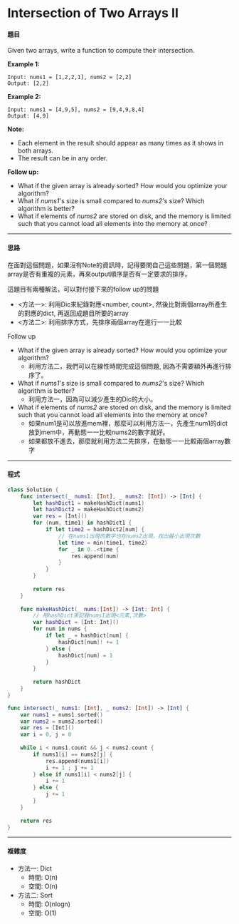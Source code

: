 # Intersection of Two Arrays II

#### 題目

Given two arrays, write a function to compute their intersection.

**Example 1:**

```
Input: nums1 = [1,2,2,1], nums2 = [2,2]
Output: [2,2]
```

**Example 2:**

```
Input: nums1 = [4,9,5], nums2 = [9,4,9,8,4]
Output: [4,9]
```

**Note:**

- Each element in the result should appear as many times as it shows in both arrays.
- The result can be in any order.

**Follow up:**

- What if the given array is already sorted? How would you optimize your algorithm?
- What if *nums1*'s size is small compared to *nums2*'s size? Which algorithm is better?
- What if elements of *nums2* are stored on disk, and the memory is limited such that you cannot load all elements into the memory at once?

------

#### 思路

在面對這個問題，如果沒有Note的資訊時，記得要問自己這些問題，第一個問題array是否有重複的元素，再來output順序是否有一定要求的排序。

這題目有兩種解法，可以對付接下來的follow up的問題

- <方法一>: 利用Dic來紀錄對應<number, count>, 然後比對兩個array所產生的對應的dict, 再返回成題目所要的array
- <方法二>: 利用排序方式，先排序兩個array在進行一一比較

Follow up 

- What if the given array is already sorted? How would you optimize your algorithm?
  - 利用方法二，我們可以在線性時間完成這個問題, 因為不需要額外再進行排序了。
- What if *nums1*'s size is small compared to *nums2*'s size? Which algorithm is better?
  - 利用方法一，因為可以減少產生的Dic的大小。
- What if elements of *nums2* are stored on disk, and the memory is limited such that you cannot load all elements into the memory at once?
  - 如果num1是可以放進mem裡，那麼可以利用方法一，先產生num1的dict放到mem中，再動態一一比較nums2的數字就好。
  - 如果都放不進去，那麼就利用方法二先排序，在動態一一比較兩個array數字

------

#### 程式

```swift
class Solution {
    func intersect(_ nums1: [Int], _ nums2: [Int]) -> [Int] {
        let hashDict1 = makeHashDict(nums1)
        let hashDict2 = makeHashDict(nums2)
        var res = [Int]()
        for (num, time1) in hashDict1 {
            if let time2 = hashDict2[num] {
                // 在nums1出現的數字也在nums2出現，找出最小出現次數
                let time = min(time1, time2)
                for _ in 0..<time {
                    res.append(num)
                }
            }
        }
        
        return res
    }
    
    func makeHashDict(_ nums:[Int]) -> [Int: Int] {
        // 用hashDict來記錄nums1出現<元素,次數>
        var hashDict = [Int: Int]()
        for num in nums {
            if let _ = hashDict[num] {
                hashDict[num]! += 1
            } else {
                hashDict[num] = 1
            }
        }
        
        return hashDict
    }
}
```

```swift
func intersect(_ nums1: [Int], _ nums2: [Int]) -> [Int] {
    var nums1 = nums1.sorted()
    var nums2 = nums2.sorted()
    var res = [Int]()
    var i = 0, j = 0
    
    while i < nums1.count && j < nums2.count {
        if nums1[i] == nums2[j] {
            res.append(nums1[i])
            i += 1 ; j += 1
        } else if nums1[i] < nums2[j] {
            i += 1
        } else {
            j += 1
        }
    }
    
    return res
}
```

------

#### 複雜度

- 方法一: Dict
  - 時間: O(n)
  - 空間: O(n)
- 方法二: Sort
  - 時間: O(nlogn)
  - 空間: O(1)

